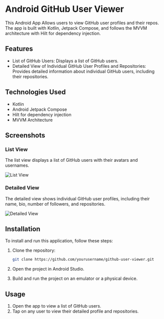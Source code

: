 # Android GitHub User Viewer

This Android App Allows users to view GitHub user profiles and their repos.
The app is built with Kotlin, Jetpack Compose, and follows the MVVM architecture with Hilt for dependency injection.


## Features

- List of GitHub Users: Displays a list of GitHub users.
- Detailed View of Individual GitHub User Profiles and Repositories: Provides detailed information about individual GitHub users, including their repositories.

## Technologies Used
- Kotlin
- Android Jetpack Compose
- Hilt for dependency injection
- MVVM Architecture

## Screenshots

### List View

The list view displays a list of GitHub users with their avatars and usernames.

![List View](screenshots/list_view.png)

### Detailed View

The detailed view shows individual GitHub user profiles, including their name, bio, number of followers, and repositories.

![Detailed View](screenshots/detailed_view.png)

## Installation

To install and run this application, follow these steps:

1. Clone the repository:
   ```bash
   git clone https://github.com/yourusername/github-user-viewer.git
   ```

2. Open the project in Android Studio.

3. Build and run the project on an emulator or a physical device.

## Usage

1. Open the app to view a list of GitHub users.
2. Tap on any user to view their detailed profile and repositories.
